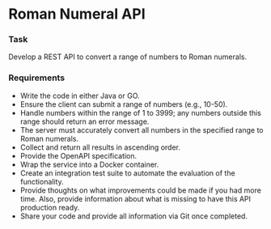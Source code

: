 # Roman Numeral API

### Task
Develop a REST API to convert a range of numbers to Roman numerals.

### Requirements
- Write the code in either Java or GO.
- Ensure the client can submit a range of numbers (e.g., 10-50).
- Handle numbers within the range of 1 to 3999; any numbers outside this range should return an error message.
- The server must accurately convert all numbers in the specified range to Roman numerals.
- Collect and return all results in ascending order.
- Provide the OpenAPI specification.
- Wrap the service into a Docker container.
- Create an integration test suite to automate the evaluation of the functionality.
- Provide thoughts on what improvements could be made if you had more time. Also, provide information about what is missing to have this API production ready.
- Share your code and provide all information via Git once completed.
